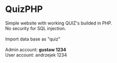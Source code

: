 # QuizPHP
Simple website with working QUIZ's builded in PHP.
<br/>
No security for SQL injection.
<br/><br/>
Import data base as "quiz"
<br/><br/>
Admin account: <b>gustaw 1234</b><br/>
User account: andrzejek 1234
